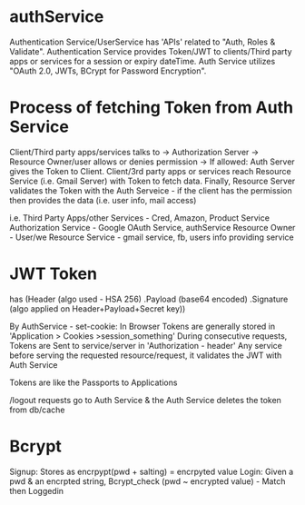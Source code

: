 # authService
Authentication Service/UserService has 'APIs' related to "Auth, Roles &amp; Validate". Authentication Service provides Token/JWT to clients/Third party apps or services for a session or expiry dateTime. Auth Service utilizes "OAuth 2.0, JWTs, BCrypt for Password Encryption". 

# Process of fetching Token from Auth Service 
Client/Third party apps/services talks to -> Authorization Server -> Resource Owner/user allows or denies permission -> If allowed: Auth Server gives the Token to Client.
Client/3rd party apps or services reach Resource Service (i.e. Gmail Server) with Token to fetch data.
Finally, Resource Server validates the Token with the Auth Serveice - if the client has the permission then provides the data (i.e. user info, mail access)

 i.e. Third Party Apps/other Services      - Cred, Amazon, Product Service
      Authorization Service                - Google OAuth Service, authService
      Resource Owner                       - User/we
      Resource Service                     - gmail service, fb, users info providing service

# JWT Token 
has (Header (algo used - HSA 256)
    .Payload (base64 encoded)
    .Signature (algo applied on Header+Payload+Secret key))
    
By AuthService - set-cookie: In Browser Tokens are generally stored in 'Application > Cookies >session_something' 
During consecutive requests, Tokens are Sent to service/server in 'Authorization - header'
Any service before serving the requested resource/request, it validates the JWT with Auth Service

Tokens are like the Passports to Applications

/logout requests go to Auth Service & the Auth Service deletes the token from db/cache

# Bcrypt
Signup: Stores as encrpypt(pwd + salting) = encrpyted value
Login: Given a pwd & an encrpted string, Bcrypt_check (pwd ~ encrypted value) - Match then Loggedin
